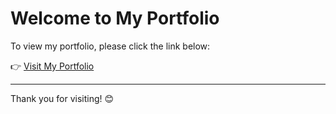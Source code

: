 # Welcome to My Portfolio

To view my portfolio, please click the link below:

👉 [Visit My Portfolio](https://pennasenjari.github.io)

---

Thank you for visiting! 😊